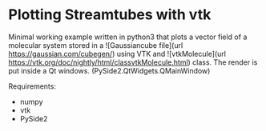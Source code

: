 # Plotting Streamtubes with vtk

Minimal working example written in python3 that plots a vector field of a molecular system stored
in a ![Gaussiancube file](url https://gaussian.com/cubegen/) using VTK and
![vtkMolecule](url https://vtk.org/doc/nightly/html/classvtkMolecule.html)
class.
The render is put inside a Qt windows.
(PySide2.QtWidgets.QMainWindow)

Requirements:
* numpy
* vtk
* PySide2

